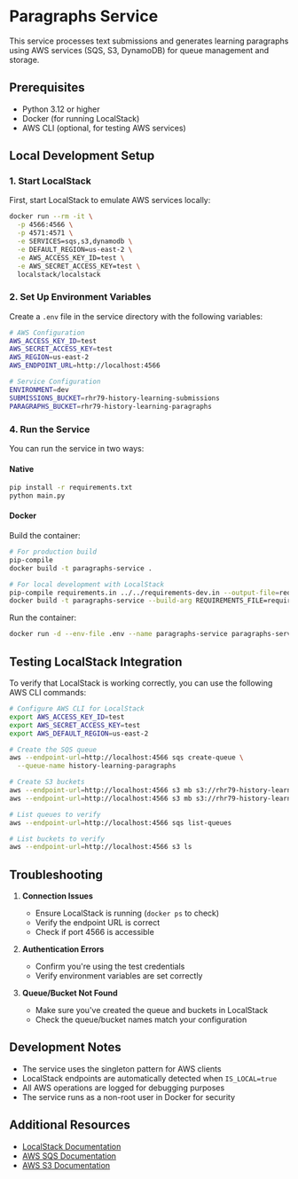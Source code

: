 # Paragraphs Service

This service processes text submissions and generates learning paragraphs using AWS services (SQS, S3, DynamoDB) for queue management and storage.

## Prerequisites

- Python 3.12 or higher
- Docker (for running LocalStack)
- AWS CLI (optional, for testing AWS services)

## Local Development Setup

### 1. Start LocalStack

First, start LocalStack to emulate AWS services locally:

```bash
docker run --rm -it \
  -p 4566:4566 \
  -p 4571:4571 \
  -e SERVICES=sqs,s3,dynamodb \
  -e DEFAULT_REGION=us-east-2 \
  -e AWS_ACCESS_KEY_ID=test \
  -e AWS_SECRET_ACCESS_KEY=test \
  localstack/localstack
```

### 2. Set Up Environment Variables

Create a `.env` file in the service directory with the following variables:

```bash
# AWS Configuration
AWS_ACCESS_KEY_ID=test
AWS_SECRET_ACCESS_KEY=test
AWS_REGION=us-east-2
AWS_ENDPOINT_URL=http://localhost:4566

# Service Configuration
ENVIRONMENT=dev
SUBMISSIONS_BUCKET=rhr79-history-learning-submissions
PARAGRAPHS_BUCKET=rhr79-history-learning-paragraphs
```

### 4. Run the Service

You can run the service in two ways:

#### Native

```bash
pip install -r requirements.txt
python main.py
```

#### Docker

Build the container:

```bash
# For production build
pip-compile
docker build -t paragraphs-service .

# For local development with LocalStack
pip-compile requirements.in ../../requirements-dev.in --output-file=requirements-dev.txt
docker build -t paragraphs-service --build-arg REQUIREMENTS_FILE=requirements-dev.txt .
```

Run the container:
```bash
docker run -d --env-file .env --name paragraphs-service paragraphs-service
```

## Testing LocalStack Integration

To verify that LocalStack is working correctly, you can use the following AWS CLI commands:

```bash
# Configure AWS CLI for LocalStack
export AWS_ACCESS_KEY_ID=test
export AWS_SECRET_ACCESS_KEY=test
export AWS_DEFAULT_REGION=us-east-2

# Create the SQS queue
aws --endpoint-url=http://localhost:4566 sqs create-queue \
  --queue-name history-learning-paragraphs

# Create S3 buckets
aws --endpoint-url=http://localhost:4566 s3 mb s3://rhr79-history-learning-submissions
aws --endpoint-url=http://localhost:4566 s3 mb s3://rhr79-history-learning-paragraphs

# List queues to verify
aws --endpoint-url=http://localhost:4566 sqs list-queues

# List buckets to verify
aws --endpoint-url=http://localhost:4566 s3 ls
```

## Troubleshooting

1. **Connection Issues**
   - Ensure LocalStack is running (`docker ps` to check)
   - Verify the endpoint URL is correct
   - Check if port 4566 is accessible

2. **Authentication Errors**
   - Confirm you're using the test credentials
   - Verify environment variables are set correctly

3. **Queue/Bucket Not Found**
   - Make sure you've created the queue and buckets in LocalStack
   - Check the queue/bucket names match your configuration

## Development Notes

- The service uses the singleton pattern for AWS clients
- LocalStack endpoints are automatically detected when `IS_LOCAL=true`
- All AWS operations are logged for debugging purposes
- The service runs as a non-root user in Docker for security

## Additional Resources

- [LocalStack Documentation](https://docs.localstack.cloud/overview/)
- [AWS SQS Documentation](https://docs.aws.amazon.com/sqs/)
- [AWS S3 Documentation](https://docs.aws.amazon.com/s3/) 
